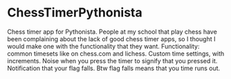 # ChessTimerPythonista
Chess timer app for Pythonista. People at my school that play chess have been complaining about the lack of good chess timer apps, so I thought I would make one with the functionality that they want. Functionality: common timesets like on chess.com and lichess. Custom time settings, with increments. Noise when you press the timer to signify that you pressed it. Notification that your flag falls. Btw flag falls means that you time runs out. 
